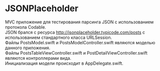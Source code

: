 # JSONPlaceholder
MVC приложение для тестирования парсинга JSON c использованием протокола Codable.<br/>
JSON брался с ресурса http://jsonplaceholder.typicode.com/posts с использованием стандартного класса URLSession.<br/>
Файлы PostsModel.swift и PostsModelController.swift являются моделью данного приложения.<br/>
Файлы PostsTableViewController.swift и PostDetailViewController.swift являются контроллерами вида.<br/>
Инициализация модели происходит в AppDelegate.swift.
